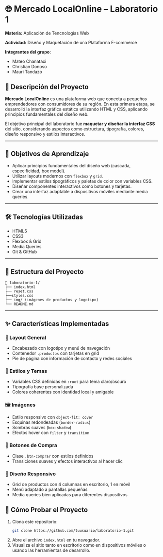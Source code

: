 # 🌐 Mercado LocalOnline – Laboratorio 1

**Materia:** Aplicación de Tencnologías Web

**Actividad:** Diseño y Maquetación de una Plataforma E-commerce  

**Integrantes del grupo:**  
- Mateo Chanataxi  
- Christian Donoso 
- Mauri Tandazo

## 📌 Descripción del Proyecto

**Mercado LocalOnline** es una plataforma web que conecta a pequeños emprendedores con consumidores de su región. En esta primera etapa, se desarrolló la interfaz gráfica estática utilizando HTML y CSS, aplicando principios fundamentales del diseño web.

El objetivo principal del laboratorio fue **maquetar y diseñar la interfaz CSS** del sitio, considerando aspectos como estructura, tipografía, colores, diseño responsivo y estilos interactivos.

---

## 🎯 Objetivos de Aprendizaje

- Aplicar principios fundamentales del diseño web (cascada, especificidad, box model).
- Utilizar layouts modernos con `flexbox` y `grid`.
- Implementar estilos tipográficos y paletas de color con variables CSS.
- Diseñar componentes interactivos como botones y tarjetas.
- Crear una interfaz adaptable a dispositivos móviles mediante media queries.

---

## 🛠️ Tecnologías Utilizadas

- HTML5
- CSS3
- Flexbox & Grid
- Media Queries
- Git & GitHub

---

## 📂 Estructura del Proyecto

```
📁 laboratorio-1/
├── index.html
├── reset.css
├──styles.css
├── img/ (imágenes de productos y logotipo)
└── README.md
```

---

## ✨ Características Implementadas

### 📌 Layout General
- Encabezado con logotipo y menú de navegación
- Contenedor `.productos` con tarjetas en grid
- Pie de página con información de contacto y redes sociales

### 🎨 Estilos y Temas
- Variables CSS definidas en `:root` para tema claro/oscuro
- Tipografía base personalizada
- Colores coherentes con identidad local y amigable

### 🖼️ Imágenes
- Estilo responsivo con `object-fit: cover`
- Esquinas redondeadas (`border-radius`)
- Sombras suaves (`box-shadow`)
- Efectos hover con `filter` y `transition`

### 🛒 Botones de Compra
- Clase `.btn-comprar` con estilos definidos
- Transiciones suaves y efectos interactivos al hacer clic

### 📱 Diseño Responsivo
- Grid de productos con 4 columnas en escritorio, 1 en móvil
- Menú adaptado a pantallas pequeñas
- Media queries bien aplicadas para diferentes dispositivos

## 🚀 Cómo Probar el Proyecto

1. Clona este repositorio:
   ```bash
   git clone https://github.com/tuusuario/laboratorio-1.git
   ```
2. Abre el archivo `index.html` en tu navegador.
3. Visualiza el sitio tanto en escritorio como en dispositivos móviles o usando las herramientas de desarrollo.
